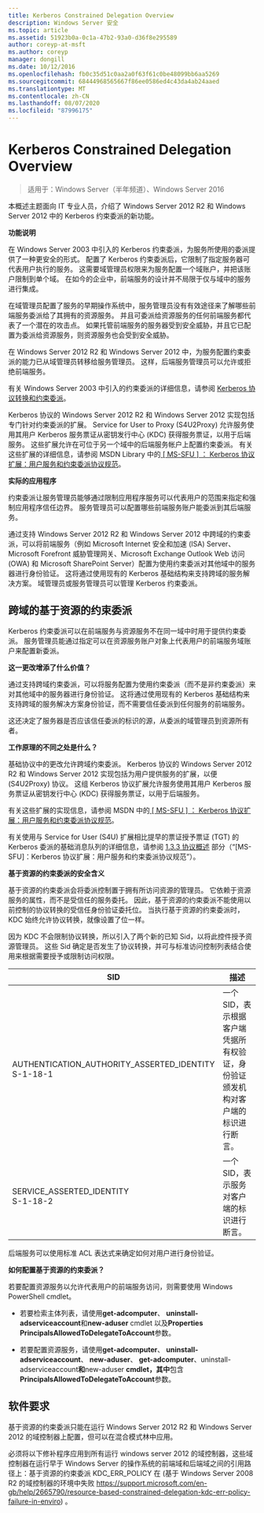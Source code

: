 ```yaml
---
title: Kerberos Constrained Delegation Overview
description: Windows Server 安全
ms.topic: article
ms.assetid: 51923b0a-0c1a-47b2-93a0-d36f8e295589
author: coreyp-at-msft
ms.author: coreyp
manager: dongill
ms.date: 10/12/2016
ms.openlocfilehash: fb0c35d51c0aa2a0f63f61c0be48099bb6aa5269
ms.sourcegitcommit: 68444968565667f86ee0586ed4c43da4ab24aaed
ms.translationtype: MT
ms.contentlocale: zh-CN
ms.lasthandoff: 08/07/2020
ms.locfileid: "87996175"
---
```

# <a name="kerberos-constrained-delegation-overview"></a>Kerberos Constrained Delegation Overview

>适用于：Windows Server（半年频道）、Windows Server 2016

本概述主题面向 IT 专业人员，介绍了 Windows Server 2012 R2 和 Windows Server 2012 中的 Kerberos 约束委派的新功能。

**功能说明**

在 Windows Server 2003 中引入的 Kerberos 约束委派，为服务所使用的委派提供了一种更安全的形式。 配置了 Kerberos 约束委派后，它限制了指定服务器可代表用户执行的服务。 这需要域管理员权限来为服务配置一个域账户，并把该账户限制到单个域。 在如今的企业中，前端服务的设计并不局限于仅与域中的服务进行集成。

在域管理员配置了服务的早期操作系统中，服务管理员没有有效途径来了解哪些前端服务委派给了其拥有的资源服务。 并且可委派给资源服务的任何前端服务都代表了一个潜在的攻击点。 如果托管前端服务的服务器受到安全威胁，并且它已配置为委派给资源服务，则资源服务也会受到安全威胁。

在 Windows Server 2012 R2 和 Windows Server 2012 中，为服务配置约束委派的能力已从域管理员转移给服务管理员。 这样，后端服务管理员可以允许或拒绝前端服务。

有关 Windows Server 2003 中引入的约束委派的详细信息，请参阅 [Kerberos 协议转换和约束委派](/previous-versions/windows/it-pro/windows-server-2003/cc739587(v=ws.10))。

Kerberos 协议的 Windows Server 2012 R2 和 Windows Server 2012 实现包括专门针对约束委派的扩展。  Service for User to Proxy (S4U2Proxy) 允许服务使用其用户 Kerberos 服务票证从密钥发行中心 (KDC) 获得服务票证，以用于后端服务。 这些扩展允许在可位于另一个域中的后端服务帐户上配置约束委派。 有关这些扩展的详细信息，请参阅 MSDN Library 中的[ \[ MS-SFU \] ： Kerberos 协议扩展：用户服务和约束委派协议规范](https://msdn.microsoft.com/library/cc246071(PROT.13).aspx)。

**实际的应用程序**

约束委派让服务管理员能够通过限制应用程序服务可以代表用户的范围来指定和强制应用程序信任边界。 服务管理员可以配置哪些前端服务账户能委派到其后端服务。

通过支持 Windows Server 2012 R2 和 Windows Server 2012 中跨域的约束委派，可以将前端服务（例如 Microsoft Internet 安全和加速 (ISA) Server、Microsoft Forefront 威胁管理网关、Microsoft Exchange Outlook Web 访问 (OWA) 和 Microsoft SharePoint Server）配置为使用约束委派对其他域中的服务器进行身份验证。 这将通过使用现有的 Kerberos 基础结构来支持跨域的服务解决方案。 域管理员或服务管理员可以管理 Kerberos 约束委派。

## <a name="resource-based-constrained-delegation-across-domains"></a>跨域的基于资源的约束委派

Kerberos 约束委派可以在前端服务与资源服务不在同一域中时用于提供约束委派。 服务管理员能通过指定可以在资源服务账户对象上代表用户的前端服务域账户来配置新委派。

**这一更改增添了什么价值？**

通过支持跨域约束委派，可以将服务配置为使用约束委派（而不是非约束委派）来对其他域中的服务器进行身份验证。 这将通过使用现有的 Kerberos 基础结构来支持跨域的服务解决方案身份验证，而不需要信任委派到任何服务的前端服务。

这还决定了服务器是否应该信任委派的标识的源，从委派的域管理员到资源所有者。

**工作原理的不同之处是什么？**

基础协议中的更改允许跨域约束委派。 Kerberos 协议的 Windows Server 2012 R2 和 Windows Server 2012 实现包括为用户提供服务的扩展，以便 (S4U2Proxy) 协议。 这组 Kerberos 协议扩展允许服务使用其用户 Kerberos 服务票证从密钥发行中心 (KDC) 获得服务票证，以用于后端服务。

有关这些扩展的实现信息，请参阅 MSDN 中的[ \[ MS-SFU \] ： Kerberos 协议扩展：用户服务和约束委派协议规范](https://msdn.microsoft.com/library/cc246071(PROT.10).aspx)。

有关使用与 Service for User (S4U) 扩展相比提早的票证授予票证 (TGT) 的 Kerberos 委派的基础消息队列的详细信息，请参阅 [1.3.3 协议概述](/openspecs/windows_protocols/ms-sfu/1fb9caca-449f-4183-8f7a-1a5fc7e7290a) 部分（“[MS-SFU]：Kerberos 协议扩展：用户服务和约束委派协议规范”）。

**基于资源的约束委派的安全含义**

基于资源的约束委派会将委派控制置于拥有所访问资源的管理员。 它依赖于资源服务的属性，而不是受信任的服务委托。 因此，基于资源的约束委派不能使用以前控制的协议转换的受信任身份验证委托位。 当执行基于资源的约束委派时，KDC 始终允许协议转换，就像设置了位一样。

因为 KDC 不会限制协议转换，所以引入了两个新的已知 Sid，以将此控件授予资源管理员。  这些 Sid 确定是否发生了协议转换，并可与标准访问控制列表结合使用来根据需要授予或限制访问权限。

|SID|描述|
|-------|--------|
|AUTHENTICATION_AUTHORITY_ASSERTED_IDENTITY<br />S-1-18-1|一个 SID，表示根据客户端凭据所有权验证，身份验证颁发机构对客户端的标识进行断言。|
|SERVICE_ASSERTED_IDENTITY<br />S-1-18-2|一个 SID，表示服务对客户端的标识进行断言。|

后端服务可以使用标准 ACL 表达式来确定如何对用户进行身份验证。

**如何配置基于资源的约束委派？**

若要配置资源服务以允许代表用户的前端服务访问，则需要使用 Windows PowerShell cmdlet。

-   若要检索主体列表，请使用**get-adcomputer**、 **uninstall-adserviceaccount**和**new-aduser** cmdlet 以及**Properties PrincipalsAllowedToDelegateToAccount**参数。

-   若要配置资源服务，请使用**get-adcomputer**、 **uninstall-adserviceaccount**、 **new-aduser**、 **get-adcomputer**、uninstall-adserviceaccount**和**new-aduser **cmdlet，其中**包含**PrincipalsAllowedToDelegateToAccount**参数。

## <a name="software-requirements"></a><a name="BKMK_SOFT"></a>软件要求
基于资源的约束委派只能在运行 Windows Server 2012 R2 和 Windows Server 2012 的域控制器上配置，但可以在混合模式林中应用。

必须将以下修补程序应用到所有运行 windows server 2012 的域控制器，这些域控制器在运行早于 Windows Server 的操作系统的前端域和后端域之间的引用路径上：基于资源的约束委派 KDC_ERR_POLICY 在 (基于 Windows Server 2008 R2 的域控制器的环境中失败 https://support.microsoft.com/en-gb/help/2665790/resource-based-constrained-delegation-kdc-err-policy-failure-in-enviro) 。
